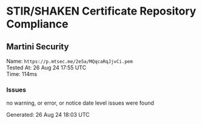 # STIR/SHAKEN Certificate Repository Compliance

## Martini Security

Name: `https://p.mtsec.me/2e5a/MQqcaRqJjvCi.pem`\
Tested At: 26 Aug 24 17:55 UTC\
Time: 114ms

### Issues

no warning, or error, or notice date level issues were found

Generated: 26 Aug 24 18:03 UTC